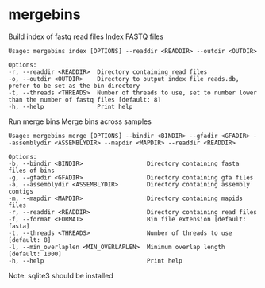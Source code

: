 # mergebins

Build index of fastq read files
    Index FASTQ files

    Usage: mergebins index [OPTIONS] --readdir <READDIR> --outdir <OUTDIR>

    Options:
    -r, --readdir <READDIR>  Directory containing read files
    -o, --outdir <OUTDIR>    Directory to output index file reads.db, prefer to be set as the bin directory
    -t, --threads <THREADS>  Number of threads to use, set to number lower than the number of fastq files [default: 8]
    -h, --help               Print help

Run merge bins
    Merge bins across samples

    Usage: mergebins merge [OPTIONS] --bindir <BINDIR> --gfadir <GFADIR> --assemblydir <ASSEMBLYDIR> --mapdir <MAPDIR> --readdir <READDIR>

    Options:
    -b, --bindir <BINDIR>                  Directory containing fasta files of bins
    -g, --gfadir <GFADIR>                  Directory containing gfa files
    -a, --assemblydir <ASSEMBLYDIR>        Directory containing assembly contigs
    -m, --mapdir <MAPDIR>                  Directory containing mapids files
    -r, --readdir <READDIR>                Directory containing read files
    -f, --format <FORMAT>                  Bin file extension [default: fasta]
    -t, --threads <THREADS>                Number of threads to use [default: 8]
    -l, --min_overlaplen <MIN_OVERLAPLEN>  Minimum overlap length [default: 1000]
    -h, --help                             Print help

Note: sqlite3 should be installed